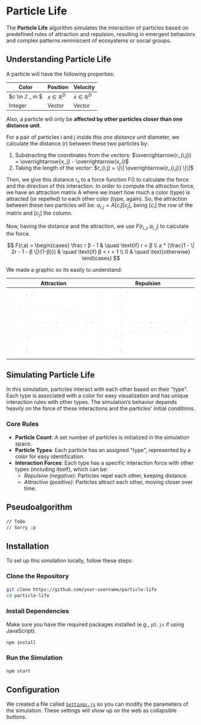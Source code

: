 # Particle Life

The **Particle Life** algorithm simulates the interaction of particles based on predefined rules of attraction and repulsion, resulting in emergent behaviors and complex patterns reminiscent of ecosystems or social groups.

## Understanding Particle Life

A particle will have the following properties:

| **Color** | **Position** | **Velocity** |
|-----------|--------------|--------------|
| $c \in ℤ _ m $ | $x \in ℝ ^ D$ | $\dot{x} \in ℝ ^ D$ |
| Integer | Vector | Vector |

Also, a particle will only be **affected by other particles closer than one distance unit**. 

For a pair of particles i and j inside this _one distance unit_ diameter, we calculate the distance (r) between these two particles by:

1. Substracting the coordinates from the vectors: $\overrightarrow{r_{i,j}} = \overrightarrow{x_j} - \overrightarrow{x_i}$
2. Taking the length of the vector: $r_{i,j} = \|\| \overrightarrow{r_{i,j}} \|\|$

Then, we give this distance rᵢⱼ to a force function F() to calculate the force and the direction of this interaction. In order to compute the attraction force, we have an attraction matrix A where we insert how much a color (type) is attracted (or repelled) to each other color (type, again). So, the attraction between these two particles will be: $a_{i,j} = A[c_i][c_j]$, being $[c_i]$ the row of the matrix and $[c_j]$ the column.

Now, having the distance and the attraction, we use $F(r_{i,j}, a_{i,j})$ to calculate the force.

$$
F(r,a) = 
\begin{cases}
    \frac r β - 1 & \quad \text{if} r < β \\
    a * (\frac{1 - \| 2r - 1 - β \|}{1-β)}) & \quad \text{if} β < r < 1 \\
    0 & \quad \text{otherwise}
\end{cases}
$$

We made a graphic so its easily to understand:

| Attraction | Repulsion |
|------------|-----------|
![Force function graphic for attraction.](https://github.com/jlm109-ua/particle-life/blob/master/info/attraction.png) | ![Force function graphic for repulsion.](https://github.com/jlm109-ua/particle-life/blob/master/info/repulsion.png)

## Simulating Particle Life

In this simulation, particles interact with each other based on their "type". Each type is associated with a color for easy visualization and has unique interaction rules with other types. The simulation’s behavior depends heavily on the force of these interactions and the particles' initial conditions.

### Core Rules

- **Particle Count**: A set number of particles is initialized in the simulation space.
- **Particle Types**: Each particle has an assigned "type", represented by a color for easy identification.
- **Interaction Forces**: Each type has a specific interaction force with other types (including itself), which can be:
  - _Repulsive (negative)_: Particles repel each other, keeping distance.
  - _Attractive (positive)_: Particles attract each other, moving closer over time.

## Pseudoalgorithm

```
// ToDo
// Sorry :p
```

## Installation

To set up this simulation locally, follow these steps:

### Clone the Repository

```bash
git clone https://github.com/your-username/particle-life
cd particle-life
```

### Install Dependencies

Make sure you have the required packages installed (e.g., `p5.js` if using JavaScript).

```bash
npm install
```

### Run the Simulation

```bash
npm start
```

## Configuration

We created a file called [`Settings.js`](https://github.com/jlm109-ua/particle-life/blob/master/js/Settings.js) so you can modify the parameters of the simulation. These settings will show up on the web as collapsible buttons.

